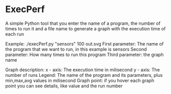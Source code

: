 # ExecPerf
A simple Python tool that you enter the name of a program, the number of times to run it and a file name to generate a graph with the execution time of each run

Example:
  ./execPerf.py "sensors" 100 out.svg
  First parameter: The name of the program that we want to run, in this example is sensors
  Second parameter: How many times to run this program
  Third parameter: the graph name
  
Graph description:
  x - axis: The execution time in milisecond
  y - axis: The number of runs
  Legend: The name of the program and its parameters, plus min,max,avg values in milisecond
  Graph point: if you hover each graph point you can see details, like value and the run number
